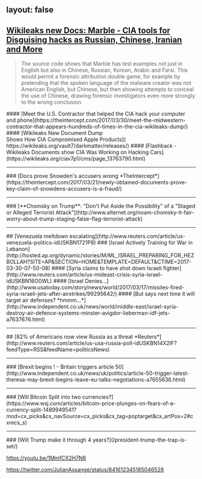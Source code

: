 layout: false
---
## [Wikileaks new Docs: Marble - CIA tools for Disguising hacks as Russian, Chinese, Iranian and More](https://wikileaks.org/vault7/#Marble%20Framework)
<blockquote>The source code shows that Marble has test examples not just in English but also in Chinese, Russian, Korean, Arabic and Farsi. This would permit a forensic attribution double game, for example by pretending that the spoken language of the malware creator was not American English, but Chinese, but then showing attempts to conceal the use of Chinese, drawing forensic investigators even more strongly to the wrong conclusion</blockquote>
#### [Meet the U.S. Contractor that helped the CIA hack your computer and phone](https://theintercept.com/2017/03/30/meet-the-midwestern-contractor-that-appears-hundreds-of-times-in-the-cia-wikileaks-dump/)
#### [Wikileaks New Document Dump <br /> Shows How CIA Compromised Apple Products]( https://wikileaks.org/vault7/darkmatter/releases/)
#### [Flashback - Wikileaks Documents show CIA Was Working on Hacking Cars](https://wikileaks.org/ciav7p1/cms/page_13763790.html)
<hr />
### [Docs prove Snowden's accusers wrong *TheIntercept*](https://theintercept.com/2017/03/21/newly-obtained-documents-prove-key-claim-of-snowdens-accusers-is-a-fraud/)
<hr />
### [**Chomsky on Trump**: "Don't Put Aside the Possibility" of a "Staged or Alleged Terrorist Attack"](http://www.alternet.org/noam-chomsky-it-fair-worry-about-trump-staging-false-flag-terrorist-attack)
<hr />
## [Venezuela meltdown escalating](http://www.reuters.com/article/us-venezuela-politics-idUSKBN1721P8)
### [Israel Actively Training for War in Lebanon](http://hosted.ap.org/dynamic/stories/M/ML_ISRAEL_PREPARING_FOR_HEZBOLLAH?SITE=AP&SECTION=HOME&TEMPLATE=DEFAULT&CTIME=2017-03-30-07-50-08)
#### [Syria claims to have shot down Israeli fighter](http://www.reuters.com/article/us-mideast-crisis-syria-israel-idUSKBN16O0WL)
#### [Israel Denies...](http://www.usatoday.com/story/news/world/2017/03/17/missiles-fired-syria-israeli-jets-after-airstrikes/99295642/)
#### [But says next time it will target air defenses? *hmmm...*](http://www.independent.co.uk/news/world/middle-east/israel-syria-destroy-air-defence-systems-minster-avigdor-lieberman-idf-jets-a7637676.html)
<hr />
## [82% of Americans now view Russia as a threat *Reuters*](http://www.reuters.com/article/us-usa-russia-poll-idUSKBN14X2IF?feedType=RSS&feedName=politicsNews)
<hr />
### [Brexit begins ! - Britain triggers article 50](http://www.independent.co.uk/news/uk/politics/article-50-trigger-latest-theresa-may-brexit-begins-leave-eu-talks-negotiations-a7655636.html)
<hr />
### [Will Bitcoin Split into two currencies?](https://www.wsj.com/articles/bitcoin-price-plunges-on-fears-of-a-currency-split-1489949541?mod=cx_picks&cx_navSource=cx_picks&cx_tag=poptarget&cx_artPos=2#cxrecs_s)
<hr />
### [Will Trump make it through 4 years?](/president-trump-the-trap-is-set/)

https://youtu.be/1MmfCX2H7N8

https://twitter.com/JulianAssange/status/841612345185046528

